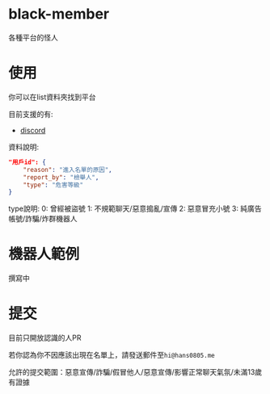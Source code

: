 # black-member
各種平台的怪人


# 使用
你可以在list資料夾找到平台

目前支援的有:

- [discord](https://raw.githubusercontent.com/HansHans135/black-member/main/list/discord.json)

資料說明:
```json
"用戶id": {
    "reason": "進入名單的原因",
    "report_by": "檢舉人",
    "type": "危害等級"
}
```
type說明:
0: 曾經被盜號
1: 不規範聊天/惡意搗亂/宣傳
2: 惡意冒充小號
3: 純廣告帳號/詐騙/炸群機器人

# 機器人範例
撰寫中


# 提交
目前只開放認識的人PR

若你認為你不因應該出現在名單上，請發送郵件至`hi@hans0805.me`

允許的提交範圍：惡意宣傳/詐騙/假冒他人/惡意宣傳/影響正常聊天氣氛/未滿13歲有證據
